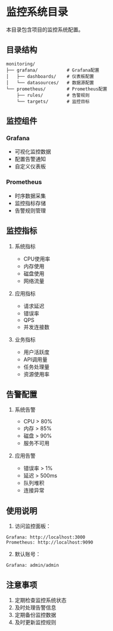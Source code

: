 # 监控系统目录

本目录包含项目的监控系统配置。

## 目录结构

```
monitoring/
├── grafana/           # Grafana配置
│   ├── dashboards/    # 仪表板配置
│   └── datasources/   # 数据源配置
└── prometheus/        # Prometheus配置
    ├── rules/         # 告警规则
    └── targets/       # 监控目标
```

## 监控组件

### Grafana
- 可视化监控数据
- 配置告警通知
- 自定义仪表板

### Prometheus
- 时序数据采集
- 监控指标存储
- 告警规则管理

## 监控指标

1. 系统指标
   - CPU使用率
   - 内存使用
   - 磁盘使用
   - 网络流量

2. 应用指标
   - 请求延迟
   - 错误率
   - QPS
   - 并发连接数

3. 业务指标
   - 用户活跃度
   - API调用量
   - 任务处理量
   - 资源使用率

## 告警配置

1. 系统告警
   - CPU > 80%
   - 内存 > 85%
   - 磁盘 > 90%
   - 服务不可用

2. 应用告警
   - 错误率 > 1%
   - 延迟 > 500ms
   - 队列堆积
   - 连接异常

## 使用说明

1. 访问监控面板：
```
Grafana: http://localhost:3000
Prometheus: http://localhost:9090
```

2. 默认账号：
```
Grafana: admin/admin
```

## 注意事项

1. 定期检查监控系统状态
2. 及时处理告警信息
3. 定期备份监控数据
4. 及时更新监控规则 